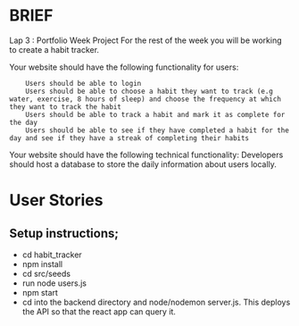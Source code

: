# BRIEF
Lap 3 : Portfolio Week Project For the rest of the week you will be working to create a habit tracker.

Your website should have the following functionality for users:

        Users should be able to login
        Users should be able to choose a habit they want to track (e.g water, exercise, 8 hours of sleep) and choose the frequency at which they want to track the habit
        Users should be able to track a habit and mark it as complete for the day
        Users should be able to see if they have completed a habit for the day and see if they have a streak of completing their habits

Your website should have the following technical functionality:
        Developers should host a database to store the daily information about users locally.

# User Stories

## Setup instructions; 
- cd habit_tracker
- npm install 
- cd src/seeds
- run node users.js
- npm start
- cd into the backend directory and node/nodemon server.js. This deploys the API so that the react app can query it.